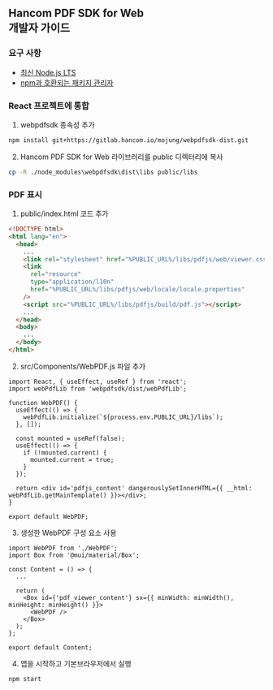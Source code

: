 ## Hancom PDF SDK for Web<br/>개발자 가이드


### 요구 사항

- [최신 Node.js LTS](https://nodejs.org/en/download)
- [npm과 호환되는 패키지 관리자](https://docs.npmjs.com/about-npm)

### React 프로젝트에 통합

1. webpdfsdk 종속성 추가

```bash
npm install git+https://gitlab.hancom.io/mojung/webpdfsdk-dist.git
```

2. Hancom PDF SDK for Web 라이브러리를 public 디렉터리에 복사
```bash
cp -R ./node_modules\webpdfsdk\dist\libs public/libs
```

### PDF 표시
1. public/index.html 코드 추가
```html
<!DOCTYPE html>
<html lang="en">
  <head>
    ...
    <link rel="stylesheet" href="%PUBLIC_URL%/libs/pdfjs/web/viewer.css" />
    <link
      rel="resource"
      type="application/l10n"
      href="%PUBLIC_URL%/libs/pdfjs/web/locale/locale.properties"
    />
    <script src="%PUBLIC_URL%/libs/pdfjs/build/pdf.js"></script>
    ...
  </head>
  <body>
    ...
  </body>
</html>
```

2. src/Components/WebPDF.js 파일 추가

```nodejs
import React, { useEffect, useRef } from 'react';
import webPdfLib from 'webpdfsdk/dist/webPdfLib';

function WebPDF() {
  useEffect(() => {
    webPdfLib.initialize(`${process.env.PUBLIC_URL}/libs`);
  }, []);
  
  const mounted = useRef(false);
  useEffect(() => {
    if (!mounted.current) {
      mounted.current = true;
    }
  });

  return <div id='pdfjs_content' dangerouslySetInnerHTML={{ __html: webPdfLib.getMainTemplate() }}></div>;
}

export default WebPDF;
```

3. 생성한 WebPDF 구성 요소 사용
```nodejs
import WebPDF from './WebPDF';
import Box from '@mui/material/Box';

const Content = () => {
  ...

  return (
    <Box id={'pdf_viewer_content'} sx={{ minWidth: minWidth(), minHeight: minHeight() }}>
      <WebPDF />
    </Box>
  );
};

export default Content;
```

4. 앱을 시작하고 기본브라우저에서 실행
```bash
npm start
```